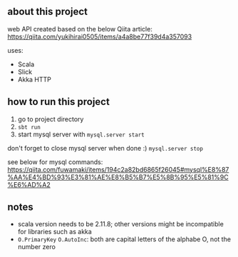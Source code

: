 ## about this project

web API created based on the below Qiita article:
https://qiita.com/yukihirai0505/items/a4a8be77f39d4a357093

uses:
- Scala
- Slick
- Akka HTTP

## how to run this project 

1. go to project directory
2. `sbt run`
3. start mysql server with `mysql.server start`

don't forget to close mysql server when done :)
`mysql.server stop`

see below for mysql commands:
https://qiita.com/fuwamaki/items/194c2a82bd6865f26045#mysql%E8%87%AA%E4%BD%93%E3%81%AE%E8%B5%B7%E5%8B%95%E5%81%9C%E6%AD%A2

## notes

- scala version needs to be 2.11.8; other versions might be incompatible for libraries such as akka
- `O.PrimaryKey` `O.AutoInc`: both are capital letters of the alphabe O, not the number zero

